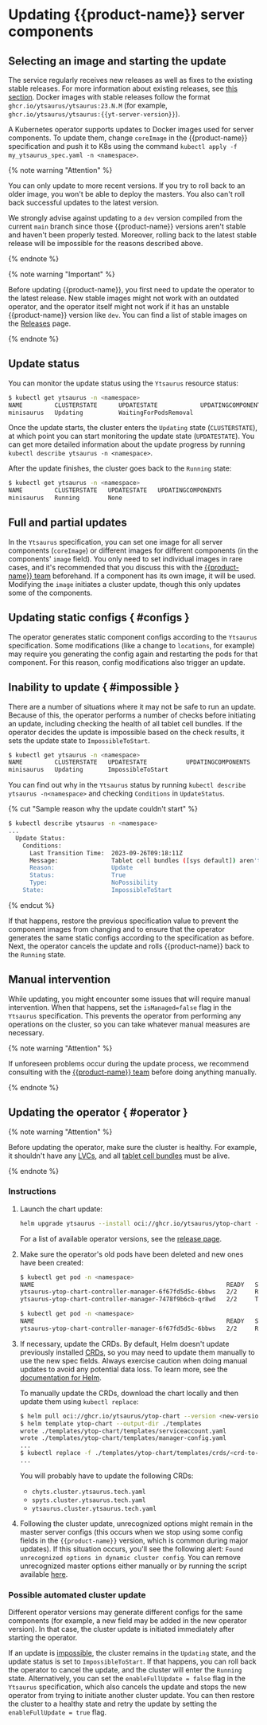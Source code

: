 # Updating {{product-name}} server components

## Selecting an image and starting the update

The service regularly receives new releases as well as fixes to the existing stable releases. For more information about existing releases, see [this section](../../admin-guide/releases.md). Docker images with stable releases follow the format `ghcr.io/ytsaurus/ytsaurus:23.N.M` (for example, `ghcr.io/ytsaurus/ytsaurus:{{yt-server-version}}`).

A Kubernetes operator supports updates to Docker images used for server components. To update them, change `coreImage` in the {{product-name}} specification and push it to K8s using the command `kubectl apply -f my_ytsaurus_spec.yaml -n <namespace>`.

{% note warning "Attention" %}

You can only update to more recent versions. If you try to roll back to an older image, you won't be able to deploy the masters. You also can't roll back successful updates to the latest version.

We strongly advise against updating to a `dev` version compiled from the current `main` branch since those {{product-name}} versions aren't stable and haven't been properly tested. Moreover, rolling back to the latest stable release will be impossible for the reasons described above.

{% endnote %}

{% note warning "Important" %}

Before updating {{product-name}}, you first need to update the operator to the latest release. New stable images might not work with an outdated operator, and the operator itself might not work if it has an unstable {{product-name}} version like `dev`. You can find a list of stable images on the [Releases](../../admin-guide/releases) page.

{% endnote %}

## Update status

You can monitor the update status using the `Ytsaurus` resource status:
```bash
$ kubectl get ytsaurus -n <namespace>
NAME         CLUSTERSTATE      UPDATESTATE            UPDATINGCOMPONENTS
minisaurus   Updating          WaitingForPodsRemoval
```

Once the update starts, the cluster enters the `Updating` state (`CLUSTERSTATE`), at which point you can start monitoring the update state (`UPDATESTATE`). You can get more detailed information about the update progress by running `kubectl describe ytsaurus -n <namespace>`.

After the update finishes, the cluster goes back to the `Running` state:

```bash
$ kubectl get ytsaurus -n <namespace>
NAME         CLUSTERSTATE   UPDATESTATE   UPDATINGCOMPONENTS
minisaurus   Running        None
```

## Full and partial updates

In the `Ytsaurus` specification, you can set one image for all server components (`coreImage`) or different images for different components (in the components' `image` field). You only need to set individual images in rare cases, and it's recommended that you discuss this with the [{{product-name}} team](https://ytsaurus.tech/#contact) beforehand. If a component has its own image, it will be used. Modifying the `image` initiates a cluster update, though this only updates some of the components.

## Updating static configs { #configs }

The operator generates static component configs according to the `Ytsaurus` specification. Some modifications (like a change to `locations`, for example) may require you generating the config again and restarting the pods for that component. For this reason, config modifications also trigger an update.

## Inability to update { #impossible }

There are a number of situations where it may not be safe to run an update. Because of this, the operator performs a number of checks before initiating an update, including checking the health of all tablet cell bundles. If the operator decides the update is impossible based on the check results, it sets the update state to `ImpossibleToStart`.

```bash
$ kubectl get ytsaurus -n <namespace>
NAME         CLUSTERSTATE   UPDATESTATE           UPDATINGCOMPONENTS
minisaurus   Updating       ImpossibleToStart
```

You can find out why in the `Ytsaurus` status by running `kubectl describe ytsaurus -n<namespace>` and checking `Conditions` in `UpdateStatus`.

{% cut "Sample reason why the update couldn't start" %}
```bash
$ kubectl describe ytsaurus -n <namespace>
...
  Update Status:
    Conditions:
      Last Transition Time:  2023-09-26T09:18:11Z
      Message:               Tablet cell bundles ([sys default]) aren't in 'good' health
      Reason:                Update
      Status:                True
      Type:                  NoPossibility
    State:                   ImpossibleToStart
```
{% endcut %}


If that happens, restore the previous specification value to prevent the component images from changing and to ensure that the operator generates the same static configs according to the specification as before. Next, the operator cancels the update and rolls {{product-name}} back to the `Running` state.

## Manual intervention

While updating, you might encounter some issues that will require manual intervention. When that happens, set the `isManaged=false` flag in the `Ytsaurus` specification. This prevents the operator from performing any operations on the cluster, so you can take whatever manual measures are necessary.

{% note warning "Attention" %}

If unforeseen problems occur during the update process, we recommend consulting with the [{{product-name}} team](https://ytsaurus.tech/#contact) before doing anything manually.

{% endnote %}

## Updating the operator { #operator }

{% note warning "Attention" %}

Before updating the operator, make sure the cluster is healthy. For example, it shouldn't have any [LVCs](../../admin-guide/problems/#lvc), and all [tablet cell bundles](../../admin-guide/problems/#tabletcellbundles) must be alive.

{% endnote %}

### Instructions

1. Launch the chart update:
    ```bash
    helm upgrade ytsaurus --install oci://ghcr.io/ytsaurus/ytop-chart --version <new-version>
    ```
   For a list of available operator versions, see the [release page](../../admin-guide/releases.md#kubernetes-operator).
2. Make sure the operator's old pods have been deleted and new ones have been created:
    ```bash
    $ kubectl get pod -n <namespace>
    NAME                                                      READY   STATUS        RESTARTS   AGE
    ytsaurus-ytop-chart-controller-manager-6f67fd5d5c-6bbws   2/2     Running       0          21s
    ytsaurus-ytop-chart-controller-manager-7478f9b6cb-qr8wd   2/2     Terminating   0          23h

    $ kubectl get pod -n <namespace>
    NAME                                                      READY   STATUS    RESTARTS   AGE
    ytsaurus-ytop-chart-controller-manager-6f67fd5d5c-6bbws   2/2     Running   0          25s
    ```
3. If necessary, update the CRDs.
    By default, Helm doesn't update previously installed [CRDs](https://kubernetes.io/docs/concepts/extend-kubernetes/api-extension/custom-resources/#customresourcedefinitions), so you may need to update them manually to use the new spec fields. Always exercise caution when doing manual updates to avoid any potential data loss. To learn more, see the [documentation for Helm](https://helm.sh/docs/topics/charts/#limitations-on-crds).

    To manually update the CRDs, download the chart locally and then update them using `kubectl replace`:
    ```bash
    $ helm pull oci://ghcr.io/ytsaurus/ytop-chart --version <new-version> --untar
    $ helm template ytop-chart --output-dir ./templates
    wrote ./templates/ytop-chart/templates/serviceaccount.yaml
    wrote ./templates/ytop-chart/templates/manager-config.yaml
    ...
    $ kubectl replace -f ./templates/ytop-chart/templates/crds/<crd-to-update>
    ...
    ```
    You will probably have to update the following CRDs:
    * ```chyts.cluster.ytsaurus.tech.yaml```
    * ```spyts.cluster.ytsaurus.tech.yaml```
    * ```ytsaurus.cluster.ytsaurus.tech.yaml```

4. Following the cluster update, unrecognized options might remain in the master server configs (this occurs when we stop using some config fields in the `{{product-name}}` version, which is common during major updates). If this situation occurs, you'll see the following alert:
```Found unrecognized options in dynamic cluster config```.
You can remove unrecognized master options either manually or by running the script available [here](https://github.com/ytsaurus/ytsaurus/tree/main/yt/yt/scripts/remove_master_unrecognized_options).

### Possible automated cluster update

Different operator versions may generate different configs for the same components (for example, a new field may be added in the new operator version). In that case, the cluster update is initiated immediately after starting the operator.

If an update is [impossible](#impossible), the cluster remains in the `Updating` state, and the update status is set to `ImpossibleToStart`. If that happens, you can roll back the operator to cancel the update, and the cluster will enter the `Running` state. Alternatively, you can set the `enableFullUpdate = false` flag in the `Ytsaurus` specification, which also cancels the update and stops the new operator from trying to initiate another cluster update. You can then restore the cluster to a healthy state and retry the update by setting the `enableFullUpdate = true` flag.

